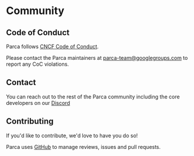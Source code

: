 # Community

## Code of Conduct

Parca follows [CNCF Code of Conduct](https://github.com/cncf/foundation/blob/master/code-of-conduct.md).

Please contact the Parca maintainers at parca-team@googlegroups.com to report any CoC violations.

## Contact

You can reach out to the rest of the Parca community including the core developers on our [Discord](https://discord.com/invite/ZgUpYgpzXy)

## Contributing

If you'd like to contribute, we'd love to have you do so!

Parca uses [GitHub](https://github.com/parca-dev/) to manage reviews, issues and pull requests.
